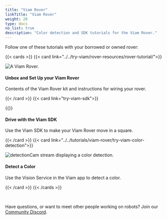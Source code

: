 ```yaml
---
title: "Viam Rover"
linkTitle: "Viam Rover"
weight: 20
type: docs
no_list: true
description: "Color detection and SDK tutorials for the Viam Rover."
---
```


Follow one of these tutorials with your borrowed or owned rover:

{{< cards >}}
{{< card link="../../try-viam/rover-resources/rover-tutorial/">}}

![A Viam Rover.](../../try-viam/rover-resources/img/viam-rover/rover-front.jpg)

<h4>Unbox and Set Up your Viam Rover</h4>

Contents of the Viam Rover kit and instructions for wiring your rover.

{{< /card >}}
{{< card link="try-viam-sdk">}}

{{<gif webm_src="../img/try-viam-sdk/image1.webm" mp4_src="../img/try-viam-sdk/image1.mp4" alt="Overhead view of the Viam rover showing it as it drives in a square.">}}

<h4>Drive with the Viam SDK</h4>

Use the Viam SDK to make your Viam Rover move in a square.

{{< /card >}}
{{< card link="../../tutorials/viam-rover/try-viam-color-detection">}}

![detectionCam stream displaying a color detection.](../../tutorials/img/try-viam-color-detection/detectioncam-comp-stream.png)

<h4>Detect a Color</h4>

Use the Vision Service in the Viam app to detect a color.

{{< /card >}}
{{< /cards >}}

<br>

Have questions, or want to meet other people working on robots? Join our [Community Discord](https://discord.gg/viam).
